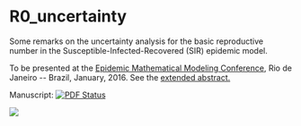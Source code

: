 # R0_uncertainty
Some remarks on the uncertainty analysis for the basic reproductive number in the Susceptible-Infected-Recovered (SIR) epidemic model.

To be presented at the [Epidemic Mathematical Modeling Conference](http://math-epidemics.emap.fgv.br/), Rio de Janeiro -- Brazil, January, 2016. See the [extended abstract.](https://github.com/maxbiostat/R0_uncertainty/blob/master/R0_uncertainty_short.pdf)

Manuscript:
[![PDF Status](https://www.sharelatex.com/github/repos/maxbiostat/R0_uncertainty/builds/latest/badge.svg)](https://www.sharelatex.com/github/repos/maxbiostat/R0_uncertainty/builds/latest/output.pdf)

![](http://math-epidemics.emap.fgv.br/sites/math-epidemics.emap.fgv.br/themes/math/logo.png)
